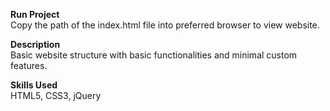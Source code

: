**Run Project** <br />
Copy the path of the index.html file into preferred browser to view website.

**Description** <br />
Basic website structure with basic functionalities and minimal custom features. 

**Skills Used** <br />
HTML5, CSS3, jQuery
